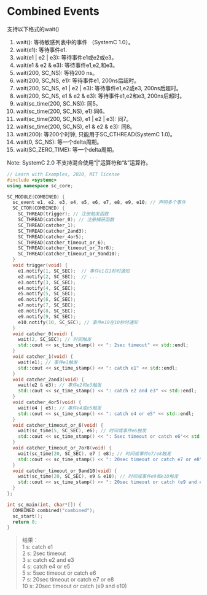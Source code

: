 # Combined Events

支持以下格式的wait()

  1. wait(): 等待敏感列表中的事件 （SystemC 1.0）。
  2. wait(e1): 等待事件e1.
  3. wait(e1 | e2 | e3): 等待事件e1或e2或e3。
  4. wait(e1 & e2 & e3): 等待事件e1,e2,和e3。
  5. wait(200, SC_NS): 等待200 ns。
  6. wait(200, SC_NS, e1): 等待事件e1, 200ns后超时。
  7. wait(200, SC_NS, e1 | e2 | e3): 等待事件e1,e2或e3, 200ns后超时。
  8. wait(200, SC_NS, e1 & e2 & e3): 等待事件e1,e2和e3, 200ns后超时。
  9. wait(sc_time(200, SC_NS)): 同5。
  10. wait(sc_time(200, SC_NS), e1):同6。
  11. wait(sc_time(200, SC_NS), e1 | e2 | e3): 同7。
  12. wait(sc_time(200, SC_NS), e1 & e2 & e3): 同8。
  13. wait(200): 等200个时钟, 只能用于SC_CTHREAD(SystemC 1.0)。
  14. wait(0, SC_NS): 等一个delta周期。
  15. wait(SC_ZERO_TIME): 等一个delta周期。

Note:
  SystemC 2.0 不支持混合使用“|”运算符和“&”运算符。

```cpp
// Learn with Examples, 2020, MIT license
#include <systemc>
using namespace sc_core;

SC_MODULE(COMBINED) {
  sc_event e1, e2, e3, e4, e5, e6, e7, e8, e9, e10; // 声明多个事件
  SC_CTOR(COMBINED) {
    SC_THREAD(trigger); // 注册触发函数
    SC_THREAD(catcher_0); // 注册捕获函数
    SC_THREAD(catcher_1);
    SC_THREAD(catcher_2and3);
    SC_THREAD(catcher_4or5);
    SC_THREAD(catcher_timeout_or_6);
    SC_THREAD(catcher_timeout_or_7or8);
    SC_THREAD(catcher_timeout_or_9and10);
  }
  void trigger(void) {
    e1.notify(1, SC_SEC);  // 事件e1在1秒时通知
    e2.notify(2, SC_SEC);  // ...
    e3.notify(3, SC_SEC);
    e4.notify(4, SC_SEC);
    e5.notify(5, SC_SEC);
    e6.notify(6, SC_SEC);
    e7.notify(7, SC_SEC);
    e8.notify(8, SC_SEC);
    e9.notify(9, SC_SEC);
    e10.notify(10, SC_SEC); // 事件e10在10秒时通知
  }
  void catcher_0(void) {
    wait(2, SC_SEC); // 时间触发
    std::cout << sc_time_stamp() << ": 2sec timeout" << std::endl;
  }
  void catcher_1(void) {
    wait(e1); // 事件e1触发
    std::cout << sc_time_stamp() << ": catch e1" << std::endl;
  }
  void catcher_2and3(void) {
    wait(e2 & e3); // 事件e2和e3触发
    std::cout << sc_time_stamp() << ": catch e2 and e3" << std::endl;
  }
  void catcher_4or5(void) {
    wait(e4 | e5); // 事件e4或e5触发
    std::cout << sc_time_stamp() << ": catch e4 or e5" << std::endl;
  }
  void catcher_timeout_or_6(void) {
    wait(sc_time(5, SC_SEC), e6); // 时间或事件e6触发
    std::cout << sc_time_stamp() << ": 5sec timeout or catch e6"<< std::endl;
  }
  void catcher_timeout_or_7or8(void) {
    wait(sc_time(20, SC_SEC), e7 | e8); // 时间或事件e7/e8触发
    std::cout << sc_time_stamp() << ": 20sec timeout or catch e7 or e8" << std::endl;
  }
  void catcher_timeout_or_9and10(void) {
    wait(sc_time(20, SC_SEC), e9 & e10); // 时间或事件e9和e10触发
    std::cout << sc_time_stamp() << ": 20sec timeout or catch (e9 and e10)" << std::endl;
  }
};

int sc_main(int, char*[]) {
  COMBINED combined("combined");
  sc_start();
  return 0;
}

```

> 结果：  
> 1 s: catch e1  
> 2 s: 2sec timeout  
> 3 s: catch e2 and e3  
> 4 s: catch e4 or e5  
> 5 s: 5sec timeout or catch e6  
> 7 s: 20sec timeout or catch e7 or e8  
> 10 s: 20sec timeout or catch (e9 and e10)
